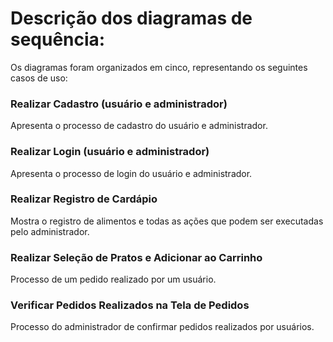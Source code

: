 # Descrição dos diagramas de sequência:

Os diagramas foram organizados em cinco, representando os seguintes casos de uso:

### Realizar Cadastro (usuário e administrador)
Apresenta o processo de cadastro do usuário e administrador.

### Realizar Login (usuário e administrador)
Apresenta o processo de login do usuário e administrador.

### Realizar Registro de Cardápio
Mostra o registro de alimentos e todas as ações que podem ser executadas pelo administrador.

### Realizar Seleção de Pratos e Adicionar ao Carrinho
Processo de um pedido realizado por um usuário.

### Verificar Pedidos Realizados na Tela de Pedidos
Processo do administrador de confirmar pedidos realizados por usuários.
